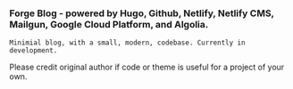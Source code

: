 ### **Forge Blog** - powered by Hugo, Github, Netlify, Netlify CMS, Mailgun, Google Cloud Platform, and Algolia.

```
Minimial blog, with a small, modern, codebase. Currently in development.
```

Please credit original author if code or theme is useful for a project of your own.